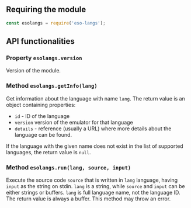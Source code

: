 ## Requiring the module

```js
const esolangs = require('eso-langs');
```

## API functionalities

### Property `esolangs.version`

Version of the module.

### Method `esolangs.getInfo(lang)`

Get information about the language with name `lang`. The return value is an object containing properties:

* `id` - ID of the language
* `version` version of the emulator for that language
* `details` - reference (usually a URL) where more details about the language can be found.

If the language with the given name does not exist in the list of supported languages, the return value is `null`.

### Method `esolangs.run(lang, source, input)`

Execute the source code `source` that is written in `lang` language, having `input` as the string on stdin. `lang` is a string, while `source` and `input` can be either strings or buffers. `lang` is full language name, not the language ID. The return value is always a buffer. This method may throw an error.